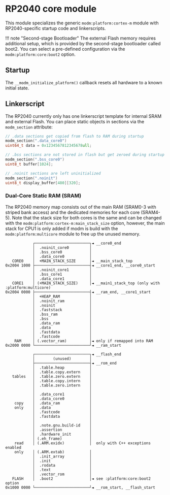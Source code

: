 # RP2040 core module

This module specializes the generic `modm:platform:cortex-m` module with
RP2040-specific startup code and linkerscripts.

!!! note "Second-stage Bootloader"
	The external Flash memory requires additional setup, which is provided by
	the second-stage bootloader called boot2. You can select a pre-defined
	configuration via the `modm:platform:core:boot2` option.


## Startup

The `__modm_initialize_platform()` callback resets all hardware to a known
initial state.


## Linkerscript

The RP2040 currently only has one linkerscript template for internal SRAM and
external Flash. You can place static objects in sections via the
`modm_section` attribute:

```cpp
// .data sections get copied from flash to RAM during startup
modm_section(".data_core0")
uint64_t data = 0x1234567812345678ull;

// .bss sections are not stored in flash but get zeroed during startup
modm_section(".bss_core0")
uint8_t buffer[1024];

// .noinit sections are left uninitialized
modm_section(".noinit")
uint8_t display_buffer[480][320];
```


### Dual-Core Static RAM (SRAM)

The RP2040 memory map consists out of the main RAM (SRAM0-3 with striped bank
access) and the dedicated memories for each core (SRAM4-5).
Note that the stack size for both cores is the same and can be changed with the
`modm:platform:cortex-m:main_stack_size` option, however, the main stack for
CPU1 is only added if modm is build with the `modm:platform:multicore` module
to free up the unused memory.

```
            ┌────────────────────────┐◄ __core0_end
            │  .noinit_core0         │
            │  .bss_core0            │
            │  .data_core0           │
   CORE0    │  +MAIN_STACK_SIZE      │◄ __main_stack_top
0x2004 1000 ├────────────────────────┤◄ __core1_end, __core0_start
            │  .noinit_core1         │
            │  .bss_core1            │
            │  .data_core1           │
   CORE1    │ (+MAIN_STACK_SIZE)     │◄ __main1_stack_top (only with :platform:multicore)
0x2004 0000 ├────────────────────────┤◄ __ram_end, __core1_start
            │  +HEAP_RAM             │
            │  .noinit_ram           │
            │  .noinit               │
            │  .faststack            │
            │  .bss_ram              │
            │  .bss                  │
            │  .data_ram             │
            │  .data                 │
            │  .fastdata             │
            │  .fastcode             │
    RAM     │ (.vector_ram)          │◄ only if remapped into RAM
0x2000 0000 └────────────────────────┘◄ __ram_start

            ┌────────────────────────┐◄ __flash_end
            │        (unused)        │
            ├────────────────────────┤◄ __rom_end
            │  .table.heap           │
            │  .table.copy.extern    │
   tables   │  .table.zero.extern    │
            │  .table.copy.intern    │
            │  .table.zero.intern    │
            │                        │
            │  .data_core1           │
            │  .data_core0           │
    copy    │  .data_ram             │
    only    │  .data                 │
            │  .fastcode             │
            │  .fastdata             │
            │                        │
            │  .note.gnu.build-id    │
            │  .assertion            │
            │  .hardware_init        │
            │ (.eh_frame)            │
    read    │ (.ARM.exidx)           │  only with C++ exceptions enabled
    only    │ (.ARM.extab)           │
            │  .init_array           │
            │  .init                 │
            │  .rodata               │
            │  .text                 │
            │  .vector_rom           │
   FLASH    │  .boot2                │◄ see :platform:core:boot2 option
0x1000 0000 └────────────────────────┘◄ __rom_start, __flash_start
```
